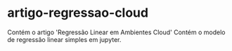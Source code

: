 # artigo-regressao-cloud
Contém o artigo 'Regressão Linear em Ambientes Cloud'
Contém o modelo de regressão linear simples em jupyter.
